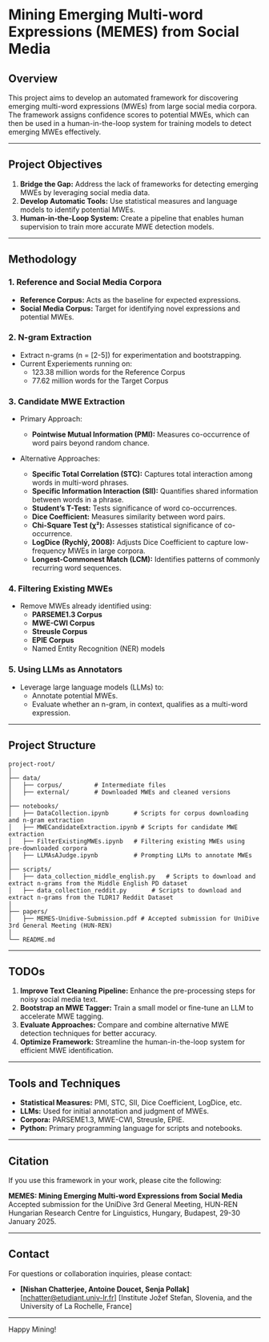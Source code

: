 # Mining Emerging Multi-word Expressions (MEMES) from Social Media

## Overview

This project aims to develop an automated framework for discovering emerging multi-word expressions (MWEs) from large social media corpora. The framework assigns confidence scores to potential MWEs, which can then be used in a human-in-the-loop system for training models to detect emerging MWEs effectively.

---

## Project Objectives

1. **Bridge the Gap:** Address the lack of frameworks for detecting emerging MWEs by leveraging social media data.
2. **Develop Automatic Tools:** Use statistical measures and language models to identify potential MWEs.
3. **Human-in-the-Loop System:** Create a pipeline that enables human supervision to train more accurate MWE detection models.

---

## Methodology

### 1. Reference and Social Media Corpora

- **Reference Corpus:** Acts as the baseline for expected expressions.
- **Social Media Corpus:** Target for identifying novel expressions and potential MWEs.

### 2. N-gram Extraction

- Extract n-grams (n = [2-5]) for experimentation and bootstrapping.
- Current Experiements running on:
  - 123.38 million words for the Reference Corpus
  - 77.62 million words for the Target Corpus

### 3. Candidate MWE Extraction

- Primary Approach:

  - **Pointwise Mutual Information (PMI):** Measures co-occurrence of word pairs beyond random chance.
- Alternative Approaches:

  - **Specific Total Correlation (STC):** Captures total interaction among words in multi-word phrases.
  - **Specific Information Interaction (SII):** Quantifies shared information between words in a phrase.
  - **Student’s T-Test:** Tests significance of word co-occurrences.
  - **Dice Coefficient:** Measures similarity between word pairs.
  - **Chi-Square Test (χ²):** Assesses statistical significance of co-occurrence.
  - **LogDice (Rychlý, 2008):** Adjusts Dice Coefficient to capture low-frequency MWEs in large corpora.
  - **Longest-Commonest Match (LCM):** Identifies patterns of commonly recurring word sequences.

### 4. Filtering Existing MWEs

- Remove MWEs already identified using:
  - **PARSEME1.3 Corpus**
  - **MWE-CWI Corpus**
  - **Streusle Corpus**
  - **EPIE Corpus**
  - Named Entity Recognition (NER) models

### 5. Using LLMs as Annotators

- Leverage large language models (LLMs) to:
  - Annotate potential MWEs.
  - Evaluate whether an n-gram, in context, qualifies as a multi-word expression.

---

## Project Structure

```
project-root/
│
├── data/
│   ├── corpus/         # Intermediate files
│   ├── external/       # Downloaded MWEs and cleaned versions
│
├── notebooks/
│   ├── DataCollection.ipynb       # Scripts for corpus downloading and n-gram extraction
│   ├── MWECandidateExtraction.ipynb # Scripts for candidate MWE extraction
│   ├── FilterExistingMWEs.ipynb   # Filtering existing MWEs using pre-downloaded corpora
│   ├── LLMAsAJudge.ipynb          # Prompting LLMs to annotate MWEs
│
├── scripts/
│   ├── data_collection_middle_english.py 	# Scripts to download and extract n-grams from the Middle English PD dataset
│   ├── data_collection_reddit.py		# Scripts to download and extract n-grams from the TLDR17 Reddit Dataset
│
├── papers/
│   ├── MEMES-Unidive-Submission.pdf # Accepted submission for UniDive 3rd General Meeting (HUN-REN)
│
└── README.md
```

---

## TODOs

1. **Improve Text Cleaning Pipeline:** Enhance the pre-processing steps for noisy social media text.
2. **Bootstrap an MWE Tagger:** Train a small model or fine-tune an LLM to accelerate MWE tagging.
3. **Evaluate Approaches:** Compare and combine alternative MWE detection techniques for better accuracy.
4. **Optimize Framework:** Streamline the human-in-the-loop system for efficient MWE identification.

---

## Tools and Techniques

- **Statistical Measures:** PMI, STC, SII, Dice Coefficient, LogDice, etc.
- **LLMs:** Used for initial annotation and judgment of MWEs.
- **Corpora:** PARSEME1.3, MWE-CWI, Streusle, EPIE.
- **Python:** Primary programming language for scripts and notebooks.

---

## Citation

If you use this framework in your work, please cite the following:

**MEMES: Mining Emerging Multi-word Expressions from Social Media**
Accepted submission for the UniDive 3rd General Meeting, HUN-REN Hungarian Research Centre for Linguistics, Hungary, Budapest, 29-30 January 2025.

---

## Contact

For questions or collaboration inquiries, please contact:

- **[Nishan Chatterjee, Antoine Doucet, Senja Pollak]**
  [[nchatter@etudiant.univ-lr.fr](mailto:nchatter@etudiant.univ-lr.fr)]
  [Institute Jožef Stefan, Slovenia, and the University of La Rochelle, France]

---

Happy Mining!

